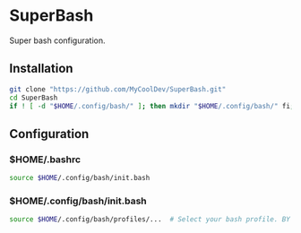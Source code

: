 # SuperBash
Super bash configuration.

## Installation
```bash
git clone "https://github.com/MyCoolDev/SuperBash.git"
cd SuperBash
if ! [ -d "$HOME/.config/bash/" ]; then mkdir "$HOME/.config/bash/" fi; && cp "src/*" "$HOME/.config/\bash/";
```

## Configuration

### $HOME/.bashrc
```bash
source $HOME/.config/bash/init.bash
```

### $HOME/.config/bash/init.bash
```bash
source $HOME/.config/bash/profiles/...  # Select your bash profile. BY default green
```
